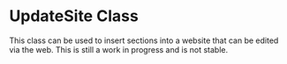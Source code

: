 # UpdateSite Class

This class can be used to insert sections into a website that can be edited via the web.
This is still a work in progress and is not stable.
